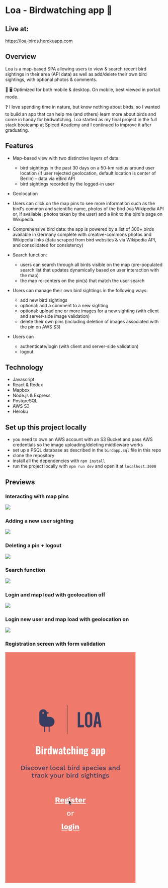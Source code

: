 # Loa - Birdwatching app 🦉

## Live at:

https://loa-birds.herokuapp.com

## Overview

Loa is a map-based SPA allowing users to view & search recent bird sightings in their area (API data) as well as add/delete their own bird sightings, with optional photos & comments.

📱 🖥 Optimized for both mobile & desktop.
On mobile, best viewed in portait mode.

❓ I love spending time in nature, but know nothing about birds, so I wanted to build an app that can help me (and others) learn more about birds and come in handy for birdwatching.
Loa started as my final project in the full stack bootcamp at Spiced Academy and I continued to improve it after graduating.

## Features

-   Map-based view with two distinctive layers of data:

    -   bird sightings in the past 30 days on a 50-km radius around user location (if user rejected geolocation, default location is center of Berlin) - data via eBird API
    -   bird sightings recorded by the logged-in user

-   Geolocation

-   Users can click on the map pins to see more information such as the bird's common and scientific name, photos of the bird (via Wikipedia API or, if available, photos taken by the user) and a link to the bird's page on Wikipedia.

-   Comprehensive bird data: the app is powered by a list of 300+ birds available in Germany complete with creative-commons photos and Wikipedia links (data scraped from bird websites & via Wikipedia API, and consolidated for consistency)

-   Search function:

    -   users can search through all birds visible on the map (pre-populated search list that updates dynamically based on user interaction with the map)
    -   the map re-centers on the pin(s) that match the user search

-   Users can manage their own bird sightings in the following ways:

    -   add new bird sightings
    -   optional: add a comment to a new sighting
    -   optional: upload one or more images for a new sighting (with client and server-side image validation)
    -   delete their own pins (including deletion of images associated with the pin on AWS S3)

-   Users can
    -   authenticate/login (with client and server-side validation)
    -   logout

## Technology

-   Javascript
-   React & Redux
-   Mapbox
-   Node.js & Express
-   PostgreSQL
-   AWS S3
-   Heroku

## Set up this project locally

-   you need to own an AWS account with an S3 Bucket and pass AWS credentials so the image uploading/deleting middleware works
-   set up a PSQL database as described in the `birdapp.sql` file in this repo
-   clone the repository
-   install all the dependencies with `npm install`
-   run the project locally with `npm run dev` and open it at `localhost:3000`

## Previews

### Interacting with map pins
<img src="client/public/pin_info_popup.gif">

<br>

### Adding a new user sighting
<img src="client/public/adding_new_pin.gif">

<br>

### Deleting a pin + logout
<img src="client/public/delete_logout.gif">

<br>

### Search function
<img src="client/public/search_function.gif">

<br>

### Login and map load with geolocation off
<img src="client/public/login_geolocation_off.gif">

<br>

### Login new user and map load with geolocation on
<img src="client/public/new_user_login_geolocation_on.gif">

<br>

### Registration screen with form validation
<img src="client/public/registration_form_validation.gif">

<br>